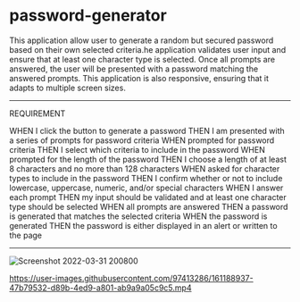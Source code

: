 # password-generator

This application allow user to generate a random but secured password based on their own selected criteria.he application validates user input and ensure that at least one character type is selected. Once all prompts are answered, the user will be presented with a password matching the answered prompts. This application is also responsive, ensuring that it adapts to multiple screen sizes.
_____________________________________________________________________________________________________________
REQUIREMENT 


WHEN I click the button to generate a password
THEN I am presented with a series of prompts for password criteria
WHEN prompted for password criteria
THEN I select which criteria to include in the password
WHEN prompted for the length of the password
THEN I choose a length of at least 8 characters and no more than 128 characters
WHEN asked for character types to include in the password
THEN I confirm whether or not to include lowercase, uppercase, numeric, and/or special characters
WHEN I answer each prompt
THEN my input should be validated and at least one character type should be selected
WHEN all prompts are answered
THEN a password is generated that matches the selected criteria
WHEN the password is generated
THEN the password is either displayed in an alert or written to the page
________________________________________________________________________________________________________________

![Screenshot 2022-03-31 200800](https://user-images.githubusercontent.com/97413286/161188735-49dcb1df-c60d-4686-84d9-b6c4d16e191e.png)


https://user-images.githubusercontent.com/97413286/161188937-47b79532-d89b-4ed9-a801-ab9a9a05c9c5.mp4

